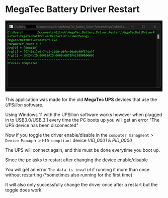 # MegaTec Battery Driver Restart

[<img src="img/4.jpg" width="500"/>](img/4.jpg)

This application was made for the old **MegaTec UPS** devices that use the *UPSilion* software.

Using Windows 11 with the UPSilion software works however when plugged in to USB3.0/USB.3.1 every time the PC boots up 
you will get an error "The UPS device has been disconected"

Now if you toggle the driver enable/disable in the `computer managment` > `Device Manager` > `HID-compliant` device *VID_0001* & *PID_0000*

The UPS will connect again, and this must be done everytime you boot up.

Since the pc asks to restart after changing the device enable/disable

You will get an error `The data is invalid` if running it more than once without restarting (*sometimes also running for the first time)

It will also only successfully change the driver once after a restart but the toggle does work.
